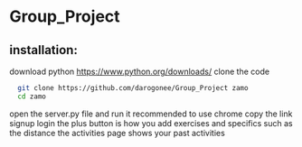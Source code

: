 # Group_Project
## installation:
download python https://www.python.org/downloads/ 
clone the code 
```bash 
  git clone https://github.com/darogonee/Group_Project zamo 
  cd zamo
```
open the server.py file and run it 
recommended to use chrome
copy the link 
signup 
login
the plus button is how you add exercises and specifics such as the distance 
the activities page shows your past activities 

